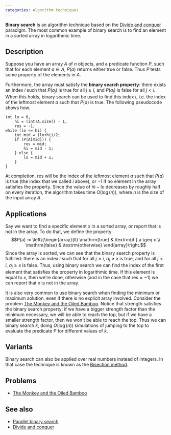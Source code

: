```yaml
---
categories: Algorithm techniques
---
```


**Binary search** is an algorithm technique based on the [Divide and conquer]() paradigm.
The most common example of binary search is to find an element in a sorted array in logarithmic time.

## Description
Suppose you have an array $A$ of $n$ objects, and a predicate function $P$, such that for each element $a\in A$, $P(a)$ returns either $\mathrm{true}$ or $\mathrm{false}$. Thus $P$ tests some property of the elements in $A$. 

Furthermore, the array must satisfy the **binary search property**: there exists an index $i$ such that $P(a_j)$ is $\mathrm{true}$ for all $j\geq i$, and $P(a_j)$ is $\mathrm{false}$ for all $j < i$. When this holds, binary search can be used to find this index $i$, i.e. the index of the leftmost element $a$ such that $P(a)$ is true. The following pseudocode shows how.

~~~ {.cpp}
int lo = 0,
    hi = (int)A.size() - 1,
    res = -1;
while (lo <= hi) {
    int mid = (lo+hi)/2;
    if (P(A[mid])) {
        res = mid;
        hi = mid - 1;
    } else {
        lo = mid + 1;
    }
}
~~~

At completion, $\mathrm{res}$ will be the index of the leftmost element $a$ such that $P(a)$ is true (the index that we called $i$ above), or $-1$ if no element in the array satisfies the property. Since the value of $\mathrm{hi} - \mathrm{lo}$ decreases by roughly half on every iteration, the algorithm takes time $O(\log(n))$, where $n$ is the size of the input array $A$.

## Applications

Say we want to find a specific element $x$ in a sorted array, or report that is not in the array. To do that, we define the property
$$P(a) := \left\{\begin{array}{ll}
\mathrm{true} & \textrm{if } a \geq x \\
\mathrm{false} & \textrm{otherwise}
\end{array}\right.$$
Since the array is sorted, we can see that the binary search property is fulfilled: there is an index $i$ such that for all $j \geq i$, $a_j \geq x$ is true, and for all $j < i$, $a_j \geq x$ is false. Thus, using binary search we can find the index of the first element that satisfies the property in logarithmic time. If this element is equal to $x$, then we're done, otherwise (and in the case that $\mathrm{res} = -1$) we can report that $x$ is not in the array.

It is also very common to use binary search when finding the minimum or maximum solution, even if there is no explicit array involved. Consider the problem [The Monkey and the Oiled Bamboo](#problems). Notice that strength satisfies the binary search property: if we have a bigger strength factor than the minimum necessary, we will be able to reach the top, but if we have a smaller strength factor, then we won't be able to reach the top. Thus we can binary search $k$, doing $O(\log(n))$ simulations of jumping to the top to evaluate the predicate $P$ for different values of $k$.

## Variants
Binary search can also be applied over real numbers instead of integers. In that case the technique is known as the [Bisection method]().

## Problems
- [The Monkey and the Oiled Bamboo](https://onlinejudge.org/external/120/p12032.pdf)

## See also
- [Parallel binary search]()
- [Divide and conquer]()
